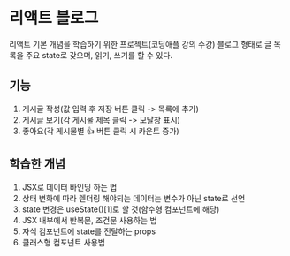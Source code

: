 # 리액트 블로그
리액트 기본 개념을 학습하기 위한 프로젝트(코딩애플 강의 수강)
블로그 형태로 글 목록을 주요 state로 갖으며, 읽기, 쓰기를 할 수 있다.

## 기능
1. 게시글 작성(값 입력 후 저장 버튼 클릭 -> 목록에 추가)
2. 게시글 보기(각 게시물 제목 클릭 -> 모달창 표시)
3. 좋아요(각 게시물별 👍 버튼 클릭 시 카운트 증가)

## 학습한 개념
1. JSX로 데이터 바인딩 하는 법
2. 상태 변화에 따라 렌더링 해야되는 데이터는 변수가 아닌 state로 선언
3. state 변경은 useState()[1]로 할 것(함수형 컴포넌트에 해당)
4. JSX 내부에서 반복문, 조건문 사용하는 법
5. 자식 컴포넌트에 state를 전달하는 props
6. 클래스형 컴포넌트 사용법
